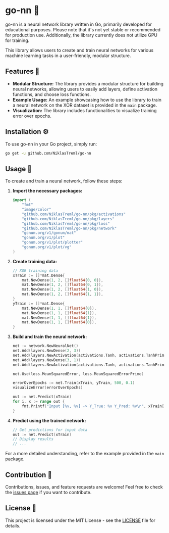 # go-nn 🧠

go-nn is a neural network library written in Go, primarily developed for educational purposes. Please note that it's not yet stable or recommended for production use. Additionally, the library currently does not utilize GPU for training.

This library allows users to create and train neural networks for various machine learning tasks in a user-friendly, modular structure.

## Features 🚀

- **Modular Structure:** The library provides a modular structure for building neural networks, allowing users to easily add layers, define activation functions, and choose loss functions.
- **Example Usage:** An example showcasing how to use the library to train a neural network on the XOR dataset is provided in the `main` package.
- **Visualization:** The library includes functionalities to visualize training error over epochs.

## Installation ⚙️

To use go-nn in your Go project, simply run:

```sh
go get -u github.com/NiklasTreml/go-nn
```

## Usage 🤖

To create and train a neural network, follow these steps:

1. **Import the necessary packages:**

    ```go
    import (
        "fmt"
        "image/color"
        "github.com/NiklasTreml/go-nn/pkg/activations"
        "github.com/NiklasTreml/go-nn/pkg/layers"
        "github.com/NiklasTreml/go-nn/pkg/loss"
        "github.com/NiklasTreml/go-nn/pkg/network"
        "gonum.org/v1/gonum/mat"
        "gonum.org/v1/plot"
        "gonum.org/v1/plot/plotter"
        "gonum.org/v1/plot/vg"
    )
    ```

2. **Create training data:**

    ```go
    // XOR training data
    xTrain := []*mat.Dense{
        mat.NewDense(1, 2, []float64{0, 0}),
        mat.NewDense(1, 2, []float64{0, 1}),
        mat.NewDense(1, 2, []float64{1, 0}),
        mat.NewDense(1, 2, []float64{1, 1}),
    }
    yTrain := []*mat.Dense{
        mat.NewDense(1, 1, []float64{0}),
        mat.NewDense(1, 1, []float64{1}),
        mat.NewDense(1, 1, []float64{1}),
        mat.NewDense(1, 1, []float64{0}),
    }
    ```

3. **Build and train the neural network:**

    ```go
    net := network.NewNeuralNet()
    net.Add(layers.NewDense(2, 3))
    net.Add(layers.NewActivation(activations.Tanh, activations.TanhPrime))
    net.Add(layers.NewDense(3, 1))
    net.Add(layers.NewActivation(activations.Tanh, activations.TanhPrime))

    net.Use(loss.MeanSquaredError, loss.MeanSquaredErrorPrime)

    errorOverEpochs := net.Train(xTrain, yTrain, 500, 0.1)
    visualizeError(errorOverEpochs)

    out := net.Predict(xTrain)
    for i, x := range out {
        fmt.Printf("Input [%v, %v] -> Y_True: %v Y_Pred: %v\n", xTrain[i].At(0, 0), xTrain[i].At(0, 1), yTrain[i].At(0, 0), x.At(0, 0))
    }
    ```

4. **Predict using the trained network:**

    ```go
    // Get predictions for input data
    out := net.Predict(xTrain)
    // Display results
    // ...
    ```

For a more detailed understanding, refer to the example provided in the `main` package.

## Contribution 🤝

Contributions, issues, and feature requests are welcome! Feel free to check the [issues page](https://github.com/NiklasTreml/go-nn/issues) if you want to contribute.

## License 📝

This project is licensed under the MIT License - see the [LICENSE](/LICENSE) file for details.
